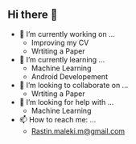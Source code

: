 ## Hi there 👋


- 🔭 I’m currently working on ...
  - Improving my CV
  - Wrtiting a Paper
- 🌱 I’m currently learning ...
  - Machine Learning
  - Android Developement
- 👯 I’m looking to collaborate on ...
  - Wrtiting a Paper
- 🤔 I’m looking for help with ...
  - Machine Learning
- 📫 How to reach me: ...
  - Rastin.maleki.m@gmail.com
